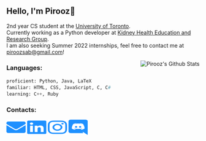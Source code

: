 ## Hello, I'm Pirooz💊

2nd year CS student at the [University of Toronto](https://www.utoronto.ca/).  
Currently working as a Python developer at [Kidney Health Education and Research Group](https://nefros.net/).  
I am also seeking Summer 2022 internships, feel free to contact me at [piroozsab@gmail.com](mailto:piroozsab@gmail.com)!

<img align='right' src="https://github-readme-stats.vercel.app/api?username=piroozb&theme=algolia&show_icons=true" alt="Pirooz's Github Stats"></img>

### Languages:
```py
proficient: Python, Java, LaTeX
familiar: HTML, CSS, JavaScript, C, C#
learning: C++, Ruby
```
### Contacts:
<a href="mailto:piroozsab@gmail.com" target="blank"><img src="logos/envelope.svg" height="40" width="50"/></a>
<a href="https://www.linkedin.com/in/pirooz-barkoosaraei/" target="blank"><img src="logos/linkedin.svg" height="40" width="50"/></a>
<a href="https://www.instagram.com/pillscapsules/" target="blank"><img src="logos/instagram.svg" height="40" width="50"/></a>
<a href="https://discord.com/users/242061580970229761" target="blank"><img src="logos/discord.svg" height="40" width="50"/></a>
